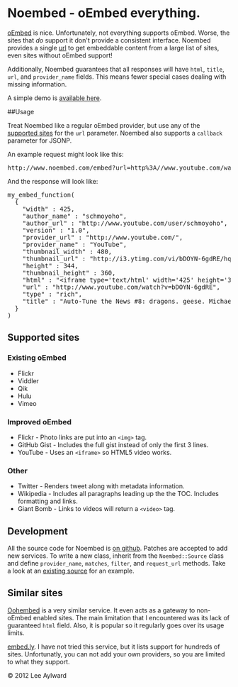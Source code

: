 # Noembed - oEmbed everything.

<a href="http://www.oembed.com/">oEmbed</a> is nice. Unfortunately, not
everything supports oEmbed. Worse, the sites that <em>do</em> support
it don't provide a consistent interface. Noembed provides a single <a
href="/embed">url</a> to get embeddable content from a large list of
sites, even sites without oEmbed support!

Additionally, Noembed guarantees that all responses will have
<code>html</code>, <code>title</code>, <code>url</code>,  and
<code>provider_name</code> fields. This means fewer special cases dealing
with missing information.

A simple demo is <a href="demo.html">available here</a>.

##Usage

Treat Noembed like a regular oEmbed provider, but use any of the <a href="#supported-sites">supported sites</a>
for the <code>url</code> parameter. Noembed also supports a <code>callback</code>
parameter for JSONP.
    
An example request might look like this:

<pre>http://www.noembed.com/embed?url=http%3A//www.youtube.com/watch%3Fv%3DbDOYN-6gdRE&amp;callback=my_embed_function</pre>

And the response will look like:


<pre>
my_embed_function(
  {
    "width" : 425,
    "author_name" : "schmoyoho",
    "author_url" : "http://www.youtube.com/user/schmoyoho",
    "version" : "1.0",
    "provider_url" : "http://www.youtube.com/",
    "provider_name" : "YouTube",
    "thumbnail_width" : 480,
    "thumbnail_url" : "http://i3.ytimg.com/vi/bDOYN-6gdRE/hqdefault.jpg",
    "height" : 344,
    "thumbnail_height" : 360,
    "html" : "&lt;iframe type='text/html' width='425' height='344' src='http://www.youtube.com/embed/bDOYN-6gdRE' frameborder=0&gt;&lt;/iframe&gt;",
    "url" : "http://www.youtube.com/watch?v=bDOYN-6gdRE",
    "type" : "rich",
    "title" : "Auto-Tune the News #8: dragons. geese. Michael Vick. (ft. T-Pain)"
  }
) 
</pre>

## Supported sites

### Existing oEmbed

 * Flickr
 * Viddler
 * Qik
 * Hulu
 * Vimeo

### Improved oEmbed

 * Flickr - Photo links are put into an <code>&lt;img&gt;</code> tag.
 * GitHub Gist - Includes the full gist instead of only the first 3 lines.
 * YouTube - Uses an <code>&lt;iframe&gt;</code> so HTML5 video works.

### Other
 * Twitter - Renders tweet along with metadata information.
 * Wikipedia - Includes all paragraphs leading up the the TOC. Includes formatting and links.
 * Giant Bomb - Links to videos will return a <code>&lt;video&gt;</code> tag.


## Development

All the source code for Noembed is <a href="http://www.github.com/leedo/noembed">
on github</a>. Patches are accepted to add new services. To
write a new class, inherit from the <code>Noembed::Source</code>
class and define <code>provider_name</code>, <code>matches</code>,
<code>filter</code>, and <code>request_url</code> methods. Take a
look at an <a href="https://github.com/leedo/noembed/blob/master/lib/Noembed/Source/Wikipedia.pm">existing
source</a> for an example.

## Similar sites

<a href="http://oohembed.com/">Oohembed</a> is a very similar service. It even
acts as a gateway to non-oEmbed enabled sites. The main limitation that I encountered
was its lack of guaranteed <code>html</code> field. Also, it is popular so it
regularly goes over its usage limits.

<a href="http://embed.ly/">embed.ly</a>. I have not tried this service, but it
lists support for hundreds of sites. Unfortunatly, you can not add your own providers,
so you are limited to what they support.

&copy; 2012 Lee Aylward

